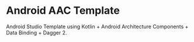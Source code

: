 # Android AAC Template

Android Studio Template using Kotlin + Android Architecture Components + Data Binding + Dagger 2.


